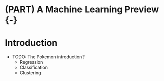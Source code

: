 # (PART) A Machine Learning Preview {-}

# Introduction



- TODO: The Pokemon introduction?
  - Regression
  - Classification
  - Clustering
